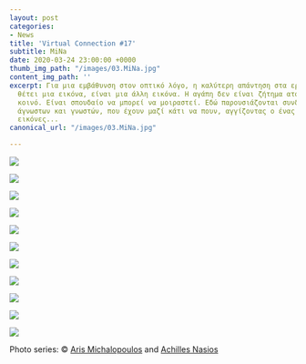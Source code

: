 ```yaml
---
layout: post
categories:
- News
title: 'Virtual Connection #17'
subtitle: MiNa
date: 2020-03-24 23:00:00 +0000
thumb_img_path: "/images/03.MiNa.jpg"
content_img_path: ''
excerpt: Για μια εμβάθυνση στον οπτικό λόγο, η καλύτερη απάντηση στα ερωτήματα που
  θέτει μια εικόνα, είναι μια άλλη εικόνα. Η αγάπη δεν είναι ζήτημα ατομικό, αλλά
  κοινό. Είναι σπουδαίο να μπορεί να μοιραστεί. Εδώ παρουσιάζονται συνδέσεις φίλων,
  άγνωστων και γνωστών, που έχουν μαζί κάτι να πουν, αγγίζοντας ο ένας τον άλλον με
  εικόνες...
canonical_url: "/images/03.MiNa.jpg"

---
```

![](/images/bwok-2.jpg)

![](/images/01.MiNa.jpg)

![](/images/02.MiNa_MG_2724.jpg)

![](/images/03.MiNa.jpg)

![](/images/04.MiNa_MG_3259.jpg)

![](/images/05.Mina.jpg)

![](/images/06.MiNa_MG_7438.jpg)

![](/images/07.MiNa.jpg)

![](/images/08_MG_3189.jpg)

![](/images/09.MiNa.jpg)

![](/images/10.MiNa_MG_3240.jpg)

Photo series: © <a href="https://www.facebook.com/michalopoulosaris" target="blank">Aris Michalopoulos</a> and  <a href="[https://anikon.org/"  target="blank">Achilles Nasios</a>